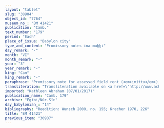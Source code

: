 ```yaml
---
layout: "tablet"
slug: "30904"
object_id: "7764"
museum_no_: "BM 41421"
publication: "Camb."
text_number: "179"
period: "Each"
place_of_issue: "Babylon city"
type_and_content: "Promissory notes ina muẖẖi"
day_remark: "-"
month: "VI"
month_remark: "-"
year: "3"
year_remark: "-"
king: "Cam"
king_remark: "-"
paraphrase: "Promissory note for assessed field rent (<em>imittu</em>), to be delivered in dates.<br /> <strong>B</strong> owes 28 kor of dates to <strong>A</strong>, which is the assessed field rent on land (<em>imitti eqli</em>) located at the branch (<em>bābu</em>) of the old Kutha-canal. He should deliver the dates in one instalment according to the 36 liters measure to the courtyard. Deliver is due in Arahsamna (VIII). He should also deliver the usual by-products of the date cultivation: for each kor of dates he shall give (the customary amount of) spathes (<em>tuhallu</em>), spadices (<em>gip&ucirc;</em>), (dates for) the <em>&scaron;ugarr&ucirc;</em>-supplement, (and) fibres (<em>mangagu</em>), a load of frewood and 1 <em>dar</em><em>īku</em>-container. No payment has been received (<em>eṭēru</em> G Stat) for the <em>hab&ucirc; uhinnu-</em>tax. In addition, there are promissory notes (<em>u&#39;iltu</em>) for (still pending) claims (<em>ra&scaron;&ucirc;tu</em>) (by the same creditor). Witnesses.<br /> &nbsp;<br /> <strong>A </strong>= Itti-Marduk-balāṭu/Nab&ucirc;-ahhē-iddin//Egibi; <strong>B </strong>= Nab&ucirc;-uṣur&scaron;u/Mu&scaron;ēzib-Bēl//Sasinnu"
transliteration: "Transliteration available on <a href=\"http://www.achemenet.com/fr/item/?/sources-textuelles/textes-par-regions/babylonie/babylone/1677863\" target=\"_blank\">Achemenet</a>"
imported: "Kathleen Abraham (07/01/2017)"
publication_name: "Camb. 179"
archive: "Egibi/Nūr-Sîn"
day_babylonian_: "14"
bibliography: "Reedition: Wunsch 2000, no. 155; Krecher 1970, 226"
title: "BM 41421"
previous_item: "30907"
---
```

